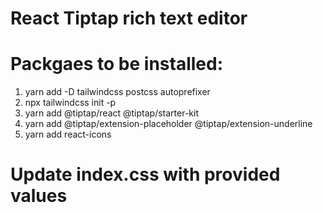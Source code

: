 # React Tiptap rich text editor

# Packgaes to be installed:

1. yarn add -D tailwindcss postcss autoprefixer
2. npx tailwindcss init -p
3. yarn add @tiptap/react @tiptap/starter-kit
4. yarn add @tiptap/extension-placeholder @tiptap/extension-underline
5. yarn add react-icons

# Update index.css with provided values
